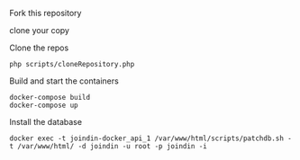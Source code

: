 Fork this repository

clone your copy

Clone the repos
```
php scripts/cloneRepository.php
```

Build and start the containers
```
docker-compose build
docker-compose up
```

Install the database
```
docker exec -t joindin-docker_api_1 /var/www/html/scripts/patchdb.sh -t /var/www/html/ -d joindin -u root -p joindin -i
```
